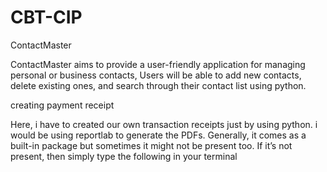 # CBT-CIP
ContactMaster

ContactMaster aims to provide a user-friendly application for managing personal or business contacts, Users will be able to add new contacts, delete existing ones, and search through their contact list using python.

creating payment receipt

Here, i have to created our own transaction receipts just by using python. i would be using reportlab to generate the PDFs. Generally, it comes as a built-in package but sometimes it might not be present too. If it’s not present, then simply type the following in your terminal

